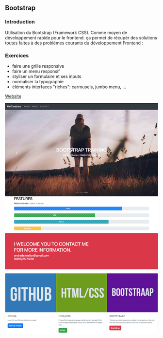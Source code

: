 ## Bootstrap
### Introduction


Utilisation du Bootstrap (Framework CSS). Comme moyen de développement rapide pour le frontend. ça permet de récupér des solutions toutes faites à des problèmes courants du développement Frontend :

### Exercices

* faire une grille responsive
* faire un menu responsif
* styliser un formulaire et ses inputs
* normaliser la typographie
* éléments interfaces "riches": carrousels, jumbo menu, ... 

[Website](https://meilyn.github.io/bootstrap-training/)

![Screenshot](img/bootstrap.png)